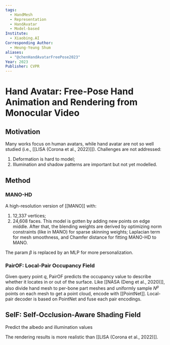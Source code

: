 ```yaml
---
tags:
  - HandMesh
  - Representation
  - HandAvatar
  - Model-based
Institute:
  - Xiaobing.AI
Corresponding Author:
  - Heung-Yeung Shum
aliases:
  - "@chenHandAvatarFreePose2023"
Year: 2023
Publisher: CVPR
---
```

# Hand Avatar: Free-Pose Hand Animation and Rendering from Monocular Video
## Motivation
Many works focus on human avatars, while hand avatar are not so well studied (i.e., [[LISA (Corona et al., 2022)]]). Challenges are not addressed:
1. Deformation is hard to model;
2. Illumination and shadow patterns are important but not yet modelled.

## Method
### MANO-HD
A high-resolution version of [[MANO]] with:
1. 12,337 vertices;
2. 24,608 faces.
This model is gotten by adding new points on edge middle. After that, the blending weights are derived by optimizing norm constraints (like in MANO) for sparse skinning weights; Laplacian term for mesh smoothness, and Chamfer distance for fitting MANO-HD to MANO.

The param $\beta$ is replaced by an MLP for more personalization.

### PairOF: Local-Pair Occupancy Field
Given query point $q$, PairOF predicts the occupancy value to describe whether it locates in or out of the surface.
Like [[NASA (Deng et al., 2020)]], also divide hand mesh to per-bone part meshes and uniformly sample $N^p$ points on each mesh to get a point cloud, encode with [[PointNet]].
Local-pair decoder is based on PointNet and fuse each pair encodings.

## SelF: Self-Occlusion-Aware Shading Field
Predict the albedo and illumination values

The rendering results is more realistic than [[LISA (Corona et al., 2022)]].
